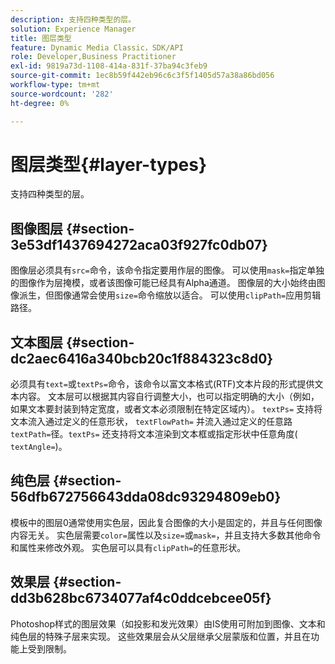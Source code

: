 ```yaml
---
description: 支持四种类型的层。
solution: Experience Manager
title: 图层类型
feature: Dynamic Media Classic，SDK/API
role: Developer,Business Practitioner
exl-id: 9819a73d-1108-414a-831f-37ba94c3feb9
source-git-commit: 1ec8b59f442eb96c6c3f5f1405d57a38a86bd056
workflow-type: tm+mt
source-wordcount: '282'
ht-degree: 0%

---
```


# 图层类型{#layer-types}

支持四种类型的层。

## 图像图层 {#section-3e53df1437694272aca03f927fc0db07}

图像层必须具有`src=`命令，该命令指定要用作层的图像。 可以使用`mask=`指定单独的图像作为层掩模，或者该图像可能已经具有Alpha通道。 图像层的大小始终由图像派生，但图像通常会使用`size=`命令缩放以适合。 可以使用`clipPath=`应用剪辑路径。

## 文本图层 {#section-dc2aec6416a340bcb20c1f884323c8d0}

必须具有`text=`或`textPs=`命令，该命令以富文本格式(RTF)文本片段的形式提供文本内容。 文本层可以根据其内容自行调整大小，也可以指定明确的大小（例如，如果文本要封装到特定宽度，或者文本必须限制在特定区域内）。 `textPs=` 支持将文本流入通过定义的任意形状， `textFlowPath=` 并流入通过定义的任意路 `textPath=`径。`textPs=` 还支持将文本渲染到文本框或指定形状中任意角度( `textAngle=`)。

## 纯色层 {#section-56dfb672756643dda08dc93294809eb0}

模板中的图层0通常使用实色层，因此复合图像的大小是固定的，并且与任何图像内容无关。 实色层需要`color=`属性以及`size=`或`mask=`，并且支持大多数其他命令和属性来修改外观。 实色层可以具有`clipPath=`的任意形状。

## 效果层 {#section-dd3b628bc6734077af4c0ddcebcee05f}

Photoshop样式的图层效果（如投影和发光效果）由IS使用可附加到图像、文本和纯色层的特殊子层来实现。 这些效果层会从父层继承父层蒙版和位置，并且在功能上受到限制。
